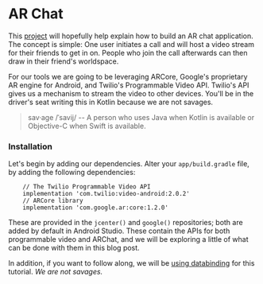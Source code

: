 # AR Chat

This [project](https://github.com/erikist/ar-chat/tree/master) will hopefully help explain how to build an AR chat application. The concept is simple: One user initiates a call and will host a video stream for their friends to get in on. People who join the call afterwards can then draw in their friend's worldspace. 

For our tools we are going to be leveraging ARCore, Google's proprietary AR engine for Android, and Twilio's Programmable Video API. Twilio's API gives us a mechanism to stream the video to other devices. You'll be in the driver's seat writing this in Kotlin because we are not savages.

> sav·age /ˈsavij/ -- A person who uses Java when Kotlin is available or Objective-C when Swift is available. 

### Installation

Let's begin by adding our dependencies. Alter your `app/build.gradle` file, by adding the following dependencies:

```
    // The Twilio Programmable Video API
    implementation 'com.twilio:video-android:2.0.2'
    // ARCore library
    implementation 'com.google.ar:core:1.2.0'
``` 

These are provided in the `jcenter()` and `google()` repositories; both are added by default in Android Studio. These contain the APIs for both programmable video and ARChat, and we will be exploring a little of what can be done with them in this blog post.

In addition, if you want to follow along, we will be [using databinding](https://developer.android.com/topic/libraries/data-binding/start) for this tutorial. _We are not savages._

